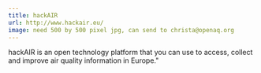 ```yaml
---
title: hackAIR
url: http://www.hackair.eu/
image: need 500 by 500 pixel jpg, can send to christa@openaq.org
---
```


hackAIR is an open technology platform that you can use to access, collect and improve air quality information in Europe."
